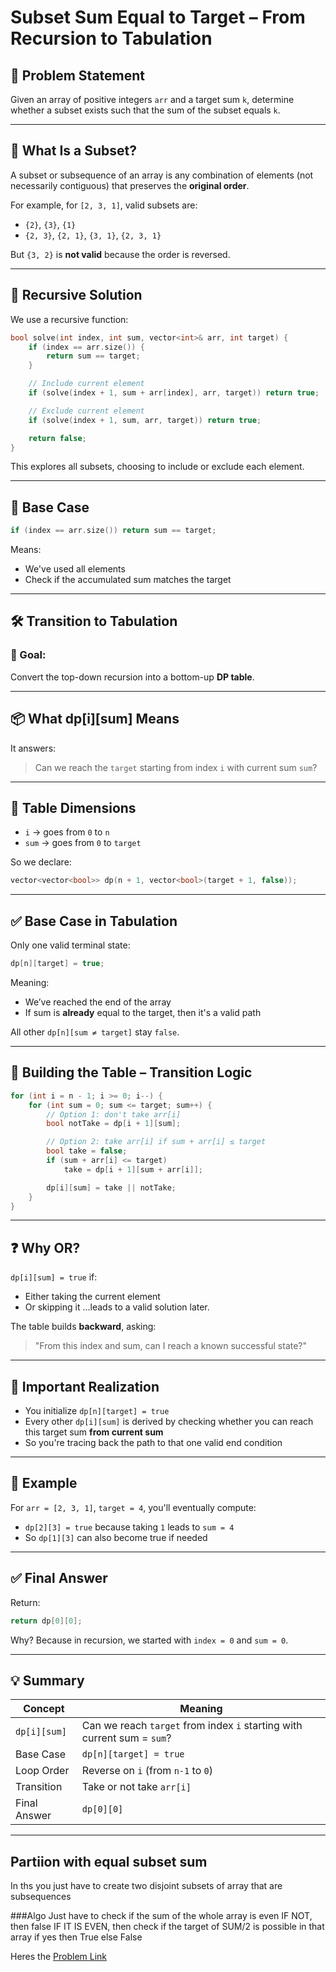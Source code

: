 # Subset Sum Equal to Target – From Recursion to Tabulation


## 💭 Problem Statement

Given an array of positive integers `arr` and a target sum `k`, determine whether a subset exists such that the sum of the subset equals `k`.

---

## 🤔 What Is a Subset?

A subset or subsequence of an array is any combination of elements (not necessarily contiguous) that preserves the **original order**.

For example, for `[2, 3, 1]`, valid subsets are:

- `{2}`, `{3}`, `{1}`
- `{2, 3}`, `{2, 1}`, `{3, 1}`, `{2, 3, 1}`

But `{3, 2}` is **not valid** because the order is reversed.

---

## 🧩 Recursive Solution

We use a recursive function:

```cpp
bool solve(int index, int sum, vector<int>& arr, int target) {
    if (index == arr.size()) {
        return sum == target;
    }

    // Include current element
    if (solve(index + 1, sum + arr[index], arr, target)) return true;

    // Exclude current element
    if (solve(index + 1, sum, arr, target)) return true;

    return false;
}
```

This explores all subsets, choosing to include or exclude each element.

---

## 🧠 Base Case

```cpp
if (index == arr.size()) return sum == target;
```

Means:
- We've used all elements
- Check if the accumulated sum matches the target

---

## 🛠 Transition to Tabulation

### 🎯 Goal:
Convert the top-down recursion into a bottom-up **DP table**.

---

## 📦 What dp[i][sum] Means

It answers:

> Can we reach the `target` starting from index `i` with current sum `sum`?

---

## 🧱 Table Dimensions

- `i` → goes from `0` to `n`
- `sum` → goes from `0` to `target`

So we declare:

```cpp
vector<vector<bool>> dp(n + 1, vector<bool>(target + 1, false));
```

---

## ✅ Base Case in Tabulation

Only one valid terminal state:

```cpp
dp[n][target] = true;
```

Meaning:
- We’ve reached the end of the array
- If sum is **already** equal to the target, then it's a valid path

All other `dp[n][sum ≠ target]` stay `false`.

---

## 🔁 Building the Table – Transition Logic

```cpp
for (int i = n - 1; i >= 0; i--) {
    for (int sum = 0; sum <= target; sum++) {
        // Option 1: don't take arr[i]
        bool notTake = dp[i + 1][sum];

        // Option 2: take arr[i] if sum + arr[i] ≤ target
        bool take = false;
        if (sum + arr[i] <= target)
            take = dp[i + 1][sum + arr[i]];

        dp[i][sum] = take || notTake;
    }
}
```

---

## ❓ Why OR?

`dp[i][sum] = true` if:
- Either taking the current element
- Or skipping it
…leads to a valid solution later.

The table builds **backward**, asking:
> "From this index and sum, can I reach a known successful state?"

---

## 🧠 Important Realization

- You initialize `dp[n][target] = true`
- Every other `dp[i][sum]` is derived by checking whether you can reach this target sum **from current sum**
- So you're tracing back the path to that one valid end condition

---

## 🧪 Example

For `arr = [2, 3, 1]`, `target = 4`, you'll eventually compute:

- `dp[2][3] = true` because taking `1` leads to `sum = 4`
- So `dp[1][3]` can also become true if needed

---

## ✅ Final Answer

Return:

```cpp
return dp[0][0];
```

Why? Because in recursion, we started with `index = 0` and `sum = 0`.

---

## 💡 Summary

| Concept | Meaning |
|--------|---------|
| `dp[i][sum]` | Can we reach `target` from index `i` starting with current sum = `sum`? |
| Base Case | `dp[n][target] = true` |
| Loop Order | Reverse on `i` (from `n-1` to `0`) |
| Transition | Take or not take `arr[i]` |
| Final Answer | `dp[0][0]` |

---

## Partiion with equal subset sum 

In ths you just have to create two disjoint subsets of array that are subsequences 

###Algo
Just have to check if the sum of the whole array is even 
IF NOT, then false
IF IT IS EVEN, then check if the target of SUM/2 is possible in that array if yes then True else False

Heres the [Problem Link](https://leetcode.com/problems/partition-equal-subset-sum/description/)
